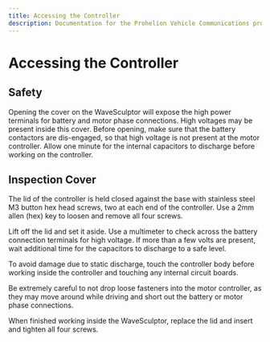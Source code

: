 ```yaml
---
title: Accessing the Controller
description: Documentation for the Prohelion Vehicle Communications protocol
---
```


# Accessing the Controller

## Safety

Opening the cover on the WaveSculptor will expose the high power terminals for battery and motor phase connections.  High voltages may be present inside this cover.  Before opening, make sure that the battery contactors are dis-engaged, so that high voltage is not present at the motor controller.  Allow one minute for the internal capacitors to discharge before working on the controller.

## Inspection Cover

The lid of the controller is held closed against the base with stainless steel M3 button hex head screws, two at each end of the controller.  Use a 2mm allen (hex) key to loosen and remove all four screws.

Lift off the lid and set it aside.  Use a multimeter to check across the battery connection terminals for high voltage.  If more than a few volts are present, wait additional time for the capacitors to discharge to a safe level. 

To avoid damage due to static discharge, touch the controller body before working inside the controller and touching any internal circuit boards.

Be extremely careful to not drop loose fasteners into the motor controller, as they may move around while driving and short out the battery or motor phase connections.  

When finished working inside the WaveSculptor, replace the lid and insert and tighten all four screws.
